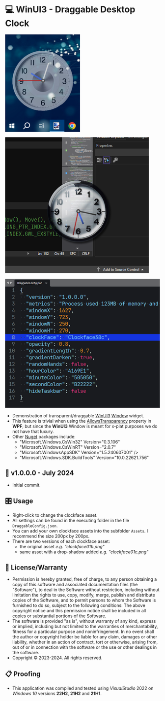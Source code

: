 # 💻 WinUI3 - Draggable Desktop Clock

![Example Picture](./ScreenShot1.png)

![Example Picture](./ScreenShot2.png)

![Example Picture](./ScreenShot3.png)

* Demonstration of transparent/draggable [WinUI3](https://learn.microsoft.com/en-us/windows/apps/winui/winui3) [Window](https://learn.microsoft.com/en-us/windows/windows-app-sdk/api/winrt/microsoft.ui.xaml.window?view=windows-app-sdk-1.5) widget.
* This feature is trivial when using the [AllowsTransparency](https://learn.microsoft.com/en-us/dotnet/api/system.windows.window.allowstransparency?view=windowsdesktop-8.0#remarks) property in **WPF**; but since the **WinUI3** Window is meant for x-plat purposes we do not have that luxury. 
* Other [Nuget](https://learn.microsoft.com/en-us/nuget/what-is-nuget) packages include:
	- "Microsoft.Windows.CsWin32" Version="0.3.106"
	- "Microsoft.Windows.CsWinRT" Version="2.0.7"
	- "Microsoft.WindowsAppSDK" Version="1.5.240607001" />
	- "Microsoft.Windows.SDK.BuildTools" Version="10.0.22621.756"

## 📝 v1.0.0.0 - July 2024
* Initial commit.

## 🎛️ Usage
* Right-click to change the clockface asset.
* All settings can be found in the executing folder in the file `DraggableConfig.json`.
* You can add your own clockface assets into the subfolder `Assets`. I recommend the size 200px by 200px.
* There are two versions of each clockface asset:
	- the original asset *e.g. "clockface01b.png"*
	- same asset with a drop-shadow added *e.g. "clockface01c.png"*

## 🧾 License/Warranty
* Permission is hereby granted, free of charge, to any person obtaining a copy of this software and associated documentation files (the "Software"), to deal in the Software without restriction, including without limitation the rights to use, copy, modify, merge, publish and distribute copies of the Software, and to permit persons to whom the Software is furnished to do so, subject to the following conditions: The above copyright notice and this permission notice shall be included in all copies or substantial portions of the Software.
* The software is provided "as is", without warranty of any kind, express or implied, including but not limited to the warranties of merchantability, fitness for a particular purpose and noninfringement. In no event shall the author or copyright holder be liable for any claim, damages or other liability, whether in an action of contract, tort or otherwise, arising from, out of or in connection with the software or the use or other dealings in the software.
* Copyright © 2023-2024. All rights reserved.

## 📋 Proofing
* This application was compiled and tested using *VisualStudio* 2022 on *Windows 10* versions **22H2**, **21H2** and **21H1**.

